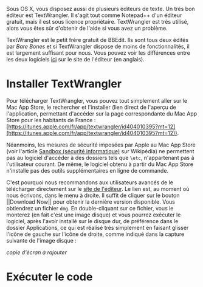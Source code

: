 Sous OS X, vous disposez aussi de plusieurs éditeurs de texte. Un très bon éditeur est TextWrangler. Il s'agit tout comme Notepad++ d'un éditeur gratuit, mais il est sous licence propriétaire. TextWrangler est très utilisé, alors vous êtes sûr d'obtenir de l'aide si vous avez un problème.

TextWrangler est le petit frère gratuit de BBEdit. Ils sont tous deux édités par *Bare Bones* et si TextWrangler dispose de moins de fonctionnalités, il est largement suffisant pour nous. Vous pouvez voir les différences entre les deux logiciels [ici](http://www.barebones.com/products/bbedit/comparison.html) sur le site de l'éditeur (en anglais).

# Installer TextWrangler

Pour télécharger TextWrangler, vous pouvez tout simplement aller sur le Mac App Store, le rechercher et l'installer (lien direct de l'aperçu de l'application, permettant d'accéder sur la page correspondante du Mac App Store pour les habitants de France : [https://itunes.apple.com/fr/app/textwrangler/id404010395?mt=12](https://itunes.apple.com/fr/app/textwrangler/id404010395?mt=12)).

Néanmoins, les mesures de sécurité imposées par Apple au Mac App Store (voir l'article [Sandbox (sécurité informatique)](https://fr.wikipedia.org/wiki/Sandbox_(sécurité_informatique)) sur Wikipédia) ne permettent pas au logiciel d'accéder à des dossiers tels que `\etc`, n'appartenant pas à l'utilisateur courant. De même, le logiciel obtenu à partir du Mac App Store n'installe pas des outils supplémentaires en ligne de commande.

C'est pourquoi nous recommandons aux utilisateurs avancés de le télécharger directement sur le [site de l'éditeur](http://www.barebones.com/products/textwrangler/). Le lien est, au moment où nous écrivons, dans le menu à droite. Il suffit de cliquer sur le bouton ||Download Now|| pour obtenir la dernière version disponible. Vous obtiendrez un fichier `dmg`. En double-cliquant sur ce fichier, vous le monterez (en fait c'est une image disque) et vous pourrez exécuter le logiciel, après l'avoir installé sur le disque dur, de préférence dans le dossier Applications, ce qui est réalisé très simplement en faisant glisser l'icône de gauche sur l'icône de droite, comme indiqué dans la capture suivante de l'image disque :

*copie d'écran à rajouter*

# Exécuter le code
